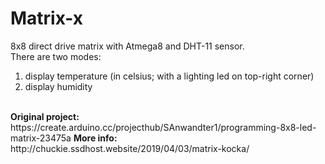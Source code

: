 # Matrix-x
8x8 direct drive matrix with Atmega8 and DHT-11 sensor.<br>
There are two modes:<br>
1. display temperature (in celsius; with a lighting led on top-right corner)<br>
2. display humidity<br>

<br>
<strong>Original project: </strong> https://create.arduino.cc/projecthub/SAnwandter1/programming-8x8-led-matrix-23475a
<strong>More info: </strong> http://chuckie.ssdhost.website/2019/04/03/matrix-kocka/
